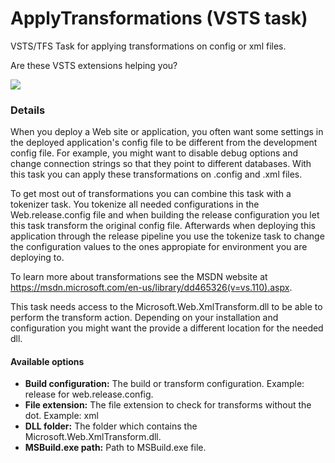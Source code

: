 # ApplyTransformations (VSTS task)
VSTS/TFS Task for applying transformations on config or xml files.

Are these VSTS extensions helping you? 

[![](https://www.paypalobjects.com/en_US/i/btn/btn_donate_SM.gif)](https://www.paypal.com/cgi-bin/webscr?cmd=_s-xclick&hosted_button_id=BSMTZP9VKP8QN)

### Details
When you deploy a Web site or application, you often want some settings in the deployed application's config file to be different from the development config file. For example, you might want to disable debug options and change connection strings so that they point to different databases.
With this task you can apply these transformations on .config and .xml files.

To get most out of transformations you can combine this task with a tokenizer task. You tokenize all needed configurations in the Web.release.config file and when building the
release configuration you let this task transform the original config file. Afterwards when deploying this application through the release pipeline you use the tokenize task to change the configuration values to the ones appropiate for environment you are deploying to.

To learn more about transformations see the MSDN website at https://msdn.microsoft.com/en-us/library/dd465326(v=vs.110).aspx.

This task needs access to the Microsoft.Web.XmlTransform.dll to be able to perform the transform action. Depending on your installation and configuration you might want the provide a different location
for the needed dll.

#### Available options
* **Build configuration:** The build or transform configuration. Example: release for web.release.config.
* **File extension:** The file extension to check for transforms without the dot. Example: xml
* **DLL folder:** The folder which contains the Microsoft.Web.XmlTransform.dll. 
* **MSBuild.exe path:** Path to MSBuild.exe file.
